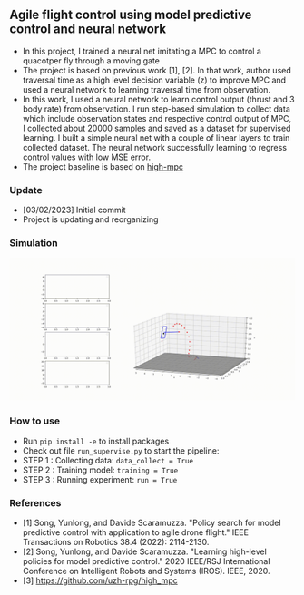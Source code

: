 ## Agile flight control using model predictive control and neural network
* In this project, I trained a neural net imitating a MPC to control a quacotper fly through a moving gate
* The project is based on previous work [1], [2]. In that work, author used traversal time as a high level decision variable (z) to improve MPC and used a neural network to learning traversal time from observation.
* In this work, I used a neural network to learn control output (thrust and 3 body rate) from observation. I run step-based simulation to collect data which include observation states and respective control output of MPC, I collected about 20000 samples and saved as a dataset for supervised learning. I built a simple neural net with a couple of linear layers to train collected dataset. The neural network successfully learning to regress control values with low MSE error.
* The project baseline is based on [high-mpc](https://github.com/uzh-rpg/high_mpc)

### Update
* [03/02/2023] Initial commit
* Project is updating and reorganizing
### Simulation

![alt text](https://github.com/phuongboi/agile-flight-control-using-MPC-and-neural-net/blob/main/high_MPC/MPC/saved/output.gif)

### How to use
* Run `pip install -e` to install packages
* Check out file `run_supervise.py` to start the pipeline:
* STEP 1 : Collecting data: `data_collect = True`
*  STEP 2 : Training model: `training = True`
*  STEP 3 : Running experiment: `run = True`

### References
* [1] Song, Yunlong, and Davide Scaramuzza. "Policy search for model predictive control with application to agile drone flight." IEEE Transactions on Robotics 38.4 (2022): 2114-2130.
* [2] Song, Yunlong, and Davide Scaramuzza. "Learning high-level policies for model predictive control." 2020 IEEE/RSJ International Conference on Intelligent Robots and Systems (IROS). IEEE, 2020.
* [3] https://github.com/uzh-rpg/high_mpc
